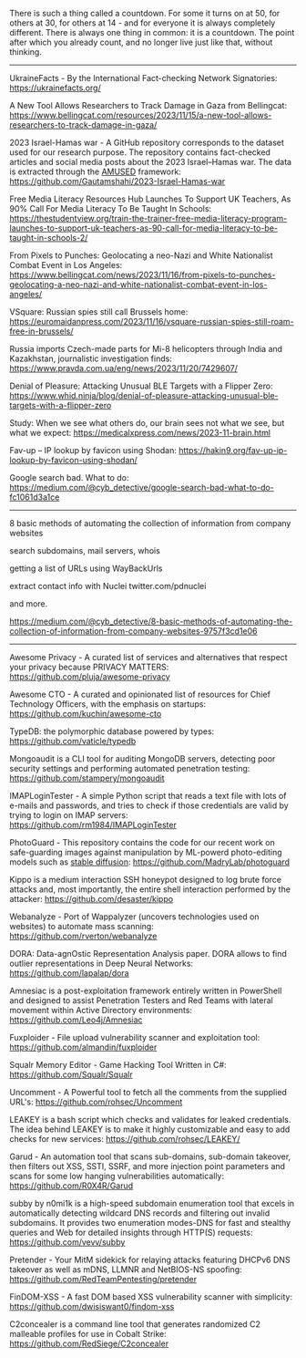 
There is such a thing called a countdown. For some it turns on at 50, for others at 30, for others at 14 - and for everyone it is always completely different. There is always one thing in common: it is a countdown. The point after which you already count, and no longer live just like that, without thinking.

----

UkraineFacts - By the International Fact-checking Network Signatories: https://ukrainefacts.org/

A New Tool Allows Researchers to Track Damage in Gaza from Bellingcat: https://www.bellingcat.com/resources/2023/11/15/a-new-tool-allows-researchers-to-track-damage-in-gaza/

2023 Israel-Hamas war - A GitHub repository corresponds to the dataset used for our research purpose. The repository contains fact-checked articles and social media posts about the 2023 Israel–Hamas war. The data is extracted through the [AMUSED](https://link.springer.com/chapter/10.1007/978-3-031-10525-8_23) framework: https://github.com/Gautamshahi/2023-Israel-Hamas-war

Free Media Literacy Resources Hub Launches To Support UK Teachers, As 90% Call For Media Literacy To Be Taught In Schools: https://thestudentview.org/train-the-trainer-free-media-literacy-program-launches-to-support-uk-teachers-as-90-call-for-media-literacy-to-be-taught-in-schools-2/

From Pixels to Punches: Geolocating a neo-Nazi and White Nationalist Combat Event in Los Angeles: https://www.bellingcat.com/news/2023/11/16/from-pixels-to-punches-geolocating-a-neo-nazi-and-white-nationalist-combat-event-in-los-angeles/

VSquare: Russian spies still call Brussels home: https://euromaidanpress.com/2023/11/16/vsquare-russian-spies-still-roam-free-in-brussels/

Russia imports Czech-made parts for Mi-8 helicopters through India and Kazakhstan, journalistic investigation finds: https://www.pravda.com.ua/eng/news/2023/11/20/7429607/

Denial of Pleasure: Attacking Unusual BLE Targets with a Flipper Zero: https://www.whid.ninja/blog/denial-of-pleasure-attacking-unusual-ble-targets-with-a-flipper-zero

Study: When we see what others do, our brain sees not what we see, but what we expect: https://medicalxpress.com/news/2023-11-brain.html

Fav-up – IP lookup by favicon using Shodan: https://hakin9.org/fav-up-ip-lookup-by-favicon-using-shodan/


Google search bad. What to do: https://medium.com/@cyb_detective/google-search-bad-what-to-do-fc1061d3a1ce

----

8 basic methods of automating the collection of information from company websites

search subdomains, mail servers, whois

getting a list of URLs using WayBackUrls

extract contact info with Nuclei twitter.com/pdnuclei 

and more.

https://medium.com/@cyb_detective/8-basic-methods-of-automating-the-collection-of-information-from-company-websites-9757f3cd1e06

---

Awesome Privacy - A curated list of services and alternatives that respect your privacy because PRIVACY MATTERS: https://github.com/pluja/awesome-privacy

Awesome CTO - A curated and opinionated list of resources for Chief Technology Officers, with the emphasis on startups: https://github.com/kuchin/awesome-cto

TypeDB: the polymorphic database powered by types: https://github.com/vaticle/typedb

Mongoaudit is a CLI tool for auditing MongoDB servers, detecting poor security settings and performing automated penetration testing: https://github.com/stampery/mongoaudit

IMAPLoginTester - A simple Python script that reads a text file with lots of e-mails and passwords, and tries to check if those credentials are valid by trying to login on IMAP servers: https://github.com/rm1984/IMAPLoginTester

PhotoGuard - This repository contains the code for our recent work on safe-guarding images against manipulation by ML-powerd photo-editing models such as [stable diffusion](https://stability.ai/blog/stable-diffusion-public-release): https://github.com/MadryLab/photoguard

Kippo is a medium interaction SSH honeypot designed to log brute force attacks and, most importantly, the entire shell interaction performed by the attacker: https://github.com/desaster/kippo

Webanalyze - Port of Wappalyzer (uncovers technologies used on websites) to automate mass scanning: https://github.com/rverton/webanalyze

DORA: Data-agnOstic Representation Analysis paper. DORA allows to find outlier representations in Deep Neural Networks: https://github.com/lapalap/dora

Amnesiac is a post-exploitation framework entirely written in PowerShell and designed to assist Penetration Testers and Red Teams with lateral movement within Active Directory environments: https://github.com/Leo4j/Amnesiac

Fuxploider - File upload vulnerability scanner and exploitation tool: https://github.com/almandin/fuxploider

Squalr Memory Editor - Game Hacking Tool Written in C#: https://github.com/Squalr/Squalr

Uncomment - A Powerful tool to fetch all the comments from the supplied URL's: https://github.com/rohsec/Uncomment

LEAKEY is a bash script which checks and validates for leaked credentials. The idea behind LEAKEY is to make it highly customizable and easy to add checks for new services: https://github.com/rohsec/LEAKEY/

Garud - An automation tool that scans sub-domains, sub-domain takeover, then filters out XSS, SSTI, SSRF, and more injection point parameters and scans for some low hanging vulnerabilities automatically: https://github.com/R0X4R/Garud

subby by n0mi1k is a high-speed subdomain enumeration tool that excels in automatically detecting wildcard DNS records and filtering out invalid subdomains. It provides two enumeration modes-DNS for fast and stealthy queries and Web for detailed insights through HTTP(S) requests: https://github.com/vevv/subby

Pretender - Your MitM sidekick for relaying attacks featuring DHCPv6 DNS takeover as well as mDNS, LLMNR and NetBIOS-NS spoofing: https://github.com/RedTeamPentesting/pretender

FinDOM-XSS - A fast DOM based XSS vulnerability scanner with simplicity: https://github.com/dwisiswant0/findom-xss

C2concealer is a command line tool that generates randomized C2 malleable profiles for use in Cobalt Strike: https://github.com/RedSiege/C2concealer

